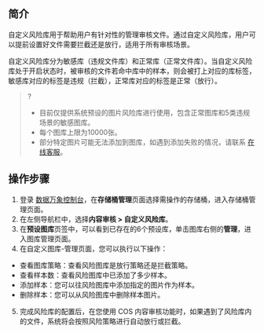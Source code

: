 ## 简介

自定义风险库用于帮助用户有针对性的管理审核文件。通过自定义风险库，用户可以提前设置好文件需要拦截还是放行，适用于所有审核场景。

自定义风险库分为敏感库（违规文件库）和正常库（正常文件库）。当自定义风险库处于开启状态时，被审核的文件若命中库中的样本，则会被打上对应的库标签，敏感库对应的标签是违规（拦截），正常库对应的标签是正常（放行）。

>?
> - 目前仅提供系统预设的图片风险库进行使用，包含正常图库和5类违规场景的敏感图库。
> - 每个图库上限为10000张。
> - 部分特定图片可能无法添加到图库，如遇到添加失败的情况，请联系 [在线客服](https://intl.cloud.tencent.com/contact-sales)。
> 

## 操作步骤

1. 登录 [数据万象控制台](https://console.cloud.tencent.com/ci)，在**存储桶管理**页面选择需操作的存储桶，进入存储桶管理页面。
2. 在左侧导航栏中，选择**内容审核 > 自定义风险库**。
3. 在**预设图库**页签中，可以看到已存在的6个预设库，单击图库右侧的**管理**，进入图库管理页面。
4. 在自定义图库-管理页面，您可以执行以下操作：

 - 查看图库策略：查看风险图库是放行策略还是拦截策略。
 - 查看样本数：查看风险图库中已添加了多少样本。
 - 添加样本：您可以往风险图库中添加指定的图片作为样本。
 - 删除样本：您可以从风险图库中删除样本图片。
5. 完成风险库的配置后，在您使用 COS 内容审核功能时，如果遇到了风险库内的文件，系统将会按照风险策略进行自动放行或拦截。
